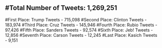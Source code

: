 #Total Number of Tweets: 1,269,251 
---
#First Place: Trump Tweets - 715,098
#Second Place: Clinton Tweets - 183,974
#Third Place: Cruz Tweets - 145,946
#Fourth Place: Rubio Tweets - 97,426
#Fifth Place: Sanders Tweets - 92,574
#Sixth Place: Jeb! Tweets - 12,856
#Seventh Place: Carson Tweets - 12,245
#Last Place: Kasich Tweets - 9,151
